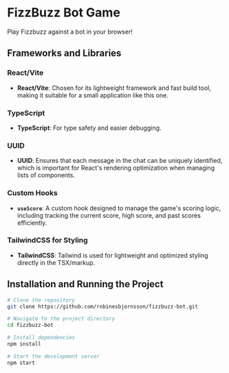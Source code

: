 # FizzBuzz Bot Game

Play Fizzbuzz against a bot in your browser!

## Frameworks and Libraries

### React/Vite

- **React/Vite**: Chosen for its lightweight framework and fast build tool, making it suitable for a small application like this one.

### TypeScript

- **TypeScript**: For type safety and easier debugging.

### UUID

- **UUID**: Ensures that each message in the chat can be uniquely identified, which is important for React's rendering optimization when managing lists of components.

### Custom Hooks

- **`useScore`**: A custom hook designed to manage the game's scoring logic, including tracking the current score, high score, and past scores efficiently.

### TailwindCSS for Styling

- **TailwindCSS**:  Tailwind is used for lightweight and optimized styling directly in the TSX/markup.

## Installation and Running the Project

```bash
# Clone the repository
git clone https://github.com/robinesbjornsson/fizzbuzz-bot.git

# Navigate to the project directory
cd fizzbuzz-bot

# Install dependencies
npm install

# Start the development server
npm start
